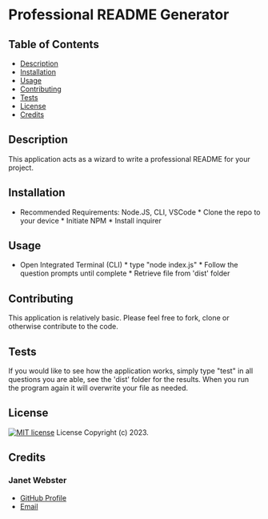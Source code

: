 # Professional README Generator

  ## Table of Contents
  * [Description](#description)
  * [Installation](#installation)
  * [Usage](#usage)
  * [Contributing](#contributing)
  * [Tests](#tests)
  * [License](#license)
  * [Credits](#credits)

  ## Description
  This application acts as a wizard to write a professional README for your project.

  ## Installation
  * Recommended Requirements: Node.JS, CLI, VSCode * Clone the repo to your device * Initiate NPM * Install inquirer 

  ## Usage
  * Open Integrated Terminal (CLI) * type "node index.js" * Follow the question prompts until complete * Retrieve file from 'dist' folder

  ## Contributing
  This application is relatively basic. Please feel free to fork, clone or otherwise contribute to the code.

  ## Tests
  If you would like to see how the application works, simply type "test" in all questions you are able, see the 'dist' folder for the results. When you run the program again it will overwrite your file as needed.

  ## License 
[![MIT license](https://img.shields.io/badge/License-MIT-purple.svg)](https://lbesson.mit-license.org/) License Copyright (c) 2023.

  ## Credits
  ### Janet Webster<br />
  - [GitHub Profile](https://github.com/TwixmixyJanet/)<br />
  - [Email](mailto:twixmixy@gmail.com)
